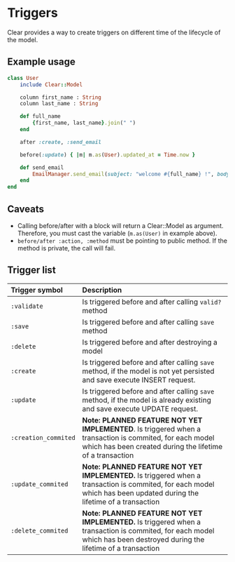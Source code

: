 # Triggers

Clear provides a way to create triggers on different time of the lifecycle of the model.

## Example usage

```ruby
class User
    include Clear::Model

    column first_name : String
    column last_name : String

    def full_name
        {first_name, last_name}.join(" ")
    end

    after :create, :send_email

    before(:update) { |m| m.as(User).updated_at = Time.now }

    def send_email
        EmailManager.send_email(subject: "welcome #{full_name} !", body: "...")
    end
end
```

## Caveats

* Calling before/after with a block will return a Clear::Model as argument. Therefore, you must cast the variable \(`m.as(User)` in example above\).
* `before/after :action, :method` must be pointing to public method. If the method is private, the call will fail.

## Trigger list

| Trigger symbol | Description |
| :--- | :--- |
| `:validate` | Is triggered before and after calling `valid?` method |
| `:save` | Is triggered before and after calling `save` method |
| `:delete` | Is triggered before and after destroying a model |
| `:create` | Is triggered before and after calling `save` method, if the model is not yet persisted and save execute INSERT request. |
| `:update` | Is triggered before and after calling `save` method, if the model is already existing and save execute UPDATE request. |
| `:creation_commited` | **Note: PLANNED FEATURE NOT YET IMPLEMENTED**. Is triggered when a transaction is commited, for each model which has been created during the lifetime of a transaction |
| `:update_commited` | **Note: PLANNED FEATURE NOT YET IMPLEMENTED.** Is triggered when a transaction is commited, for each model which has been updated during the lifetime of a transaction |
| `:delete_commited` | **Note: PLANNED FEATURE NOT YET IMPLEMENTED.** Is triggered when a transaction is commited, for each model which has been destroyed during the lifetime of a transaction |

